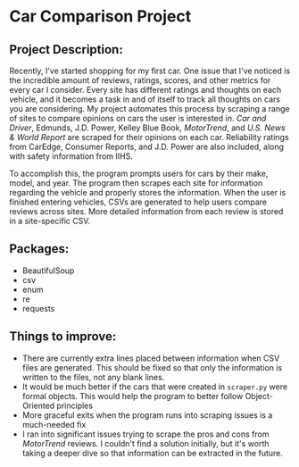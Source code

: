 # Car Comparison Project

## Project Description:

Recently, I've started shopping for my first car. One issue that I've noticed is the incredible amount of reviews, ratings, scores, and other metrics for every car I consider. Every site has different ratings and thoughts on each vehicle, and it becomes a task in and of itself to track all thoughts on cars you are considering. My project automates this process by scraping a range of sites to compare opinions on cars the user is interested in. *Car and Driver*, Edmunds, J.D. Power, Kelley Blue Book, *MotorTrend*, and *U.S. News & World Report* are scraped for their opinions on each car. Reliability ratings from CarEdge, Consumer Reports, and J.D. Power are also included, along with safety information from IIHS.

To accomplish this, the program prompts users for cars by their make, model, and year. The program then scrapes each site for information regarding the vehicle and properly stores the information. When the user is finished entering vehicles, CSVs are generated to help users compare reviews across sites. More detailed information from each review is stored in a site-specific CSV.

## Packages:
- BeautifulSoup
- csv
- enum
- re
- requests

## Things to improve:
- There are currently extra lines placed between information when CSV files are generated. This should be fixed so that only the information is written to the files, not any blank lines.
- It would be much better if the cars that were created in `scraper.py` were formal objects. This would help the program to better follow Object-Oriented principles
- More graceful exits when the program runs into scraping issues is a much-needed fix
- I ran into significant issues trying to scrape the pros and cons from *MotorTrend* reviews. I couldn't find a solution initially, but it's worth taking a deeper dive so that information can be extracted in the future.